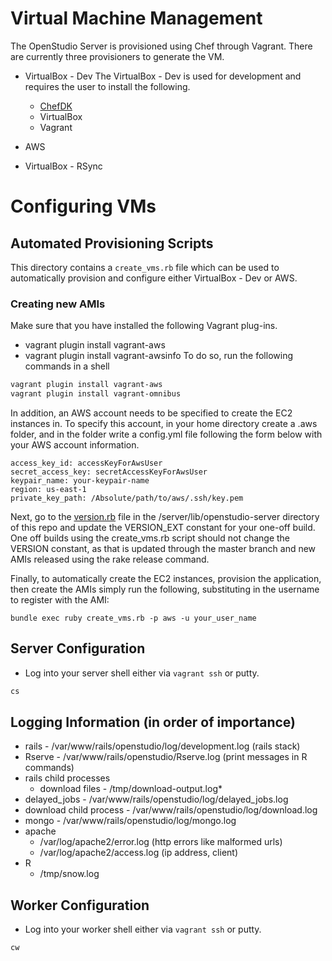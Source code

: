 # Virtual Machine Management
The OpenStudio Server is provisioned using Chef through Vagrant. There are currently three provisioners to generate the VM.

* VirtualBox - Dev
The VirtualBox - Dev is used for development and requires the user to install the following.
    * [ChefDK](https://downloads.getchef.com/chef-dk/)
    * VirtualBox
    * Vagrant

* AWS

* VirtualBox - RSync

# Configuring VMs

## Automated Provisioning Scripts
This directory contains a `create_vms.rb` file which can be used to automatically provision and configure either VirtualBox - Dev or AWS.

### Creating new AMIs

Make sure that you have installed the following Vagrant plug-ins.
* vagrant plugin install vagrant-aws
* vagrant plugin install vagrant-awsinfo
To do so, run the following commands in a shell
```sh
vagrant plugin install vagrant-aws
vagrant plugin install vagrant-omnibus
```

In addition, an AWS account needs to be specified to create the EC2 instances in. To specify this account, in your home directory create a .aws folder, and in the folder write a config.yml file following the form below with your AWS account information.
```
access_key_id: accessKeyForAwsUser
secret_access_key: secretAccessKeyForAwsUser
keypair_name: your-keypair-name
region: us-east-1
private_key_path: /Absolute/path/to/aws/.ssh/key.pem
```

Next, go to the [version.rb](https://github.com/NREL/OpenStudio-server/blob/develop/server/lib/openstudio_server/version.rb) file in the /server/lib/openstudio-server directory of this repo and update the VERSION_EXT constant for your one-off build. One off builds using the create_vms.rb script should not change the VERSION constant, as that is updated through the master branch and new AMIs released using the rake release command.

Finally, to automatically create the EC2 instances, provision the application, then create the AMIs simply run the following, substituting in the username to register with the AMI:

```
bundle exec ruby create_vms.rb -p aws -u your_user_name
```

## Server Configuration

- Log into your server shell either via `vagrant ssh` or putty.

```sh
cs
```

## Logging Information (in order of importance)

- rails - /var/www/rails/openstudio/log/development.log (rails stack)
- Rserve - /var/www/rails/openstudio/Rserve.log (print messages in R commands)
- rails child processes
  + download files - /tmp/download-output.log*
- delayed_jobs - /var/www/rails/openstudio/log/delayed_jobs.log
- download child process - /var/www/rails/openstudio/log/download.log
- mongo - /var/www/rails/openstudio/log/mongo.log
- apache
  + /var/log/apache2/error.log (http errors like malformed urls)
  + /var/log/apache2/access.log (ip address, client)
- R
  + /tmp/snow.log


## Worker Configuration

- Log into your worker shell either via `vagrant ssh` or putty.

```sh
cw
```


